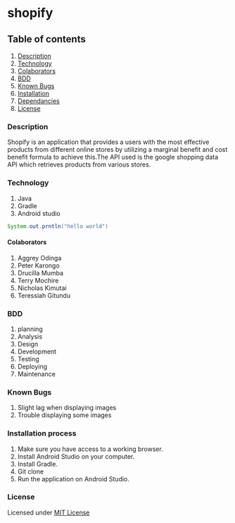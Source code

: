 # shopify
## Table of contents
1. [Description](#Description)
2. [Technology](#Technology)
3. [Colaborators](#Colaborators)
4. [BDD](#BDD)
5. [Known Bugs](#Knownbugs)
6. [Installation](#installation)
7. [Dependancies](#Dependncies)
8. [License](#License)

### Description
Shopify is an application that provides a users with the most effective products from different online stores by utilizing a marginal benefit and cost benefit formula to achieve this.The API used is the google shopping data API which retrieves products from various stores.
### Technology

1. Java 
2. Gradle
3. Android studio


```Java 
System.out.prntln("hello world")
```
#### Colaborators
1. Aggrey Odinga
2. Peter Karongo
3. Drucilla Mumba
4. Terry Mochire
5. Nicholas Kimutai
6. Teressiah Gitundu

### BDD
1. planning
2. Analysis
3. Design
4. Development
5. Testing
6. Deploying
7. Maintenance

### Known Bugs
1. Slight lag when displaying images
2. Trouble displaying some images

### Installation process
1. Make sure you have access to a working browser.
2. Install Android Studio on your computer.
3. Install Gradle.
4. Git clone
5. Run the application on Android Studio.

### License
Licensed under [MIT License](LICENSE)
